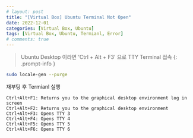 ```yaml
---
# layout: post
title: "[Virtual Box] Ubuntu Terminal Not Open"
date: 2022-12-01
categories: [Virtual Box, Ubuntu]
tags: [Virtual Box, Ubuntu, Termianl, Error]
# comments: true
---
```


> Ubuntu Desktop 이라면 'Ctrl + Alt + F3' 으로 TTY Terminal 접속
{: .prompt-info }

```bash
sudo locale-gen --purge
```

재부팅 후 Termianl 실행


```
Ctrl+Alt+F1: Returns you to the graphical desktop environment log in screen
Ctrl+Alt+F2: Returns you to the graphical desktop environment
Ctrl+Alt+F3: Opens TTY 3
Ctrl+Alt+F4: Opens TTY 4
Ctrl+Alt+F5: Opens TTY 5
Ctrl+Alt+F6: Opens TTY 6
```